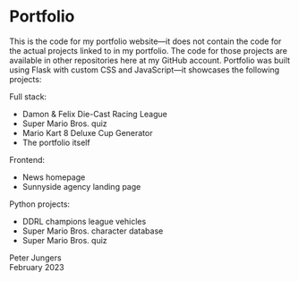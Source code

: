 # Portfolio
This is the code for my portfolio website—it does not contain the code for the actual projects linked to in my portfolio. The code for those projects are available in other repositories here at my GitHub account. Portfolio was built using Flask with custom CSS and JavaScript—it showcases the following projects:  

Full stack:  
- Damon & Felix Die-Cast Racing League
- Super Mario Bros. quiz
- Mario Kart 8 Deluxe Cup Generator
- The portfolio itself

Frontend:
- News homepage
- Sunnyside agency landing page

Python projects:
- DDRL champions league vehicles
- Super Mario Bros. character database
- Super Mario Bros. quiz

Peter Jungers  
February 2023